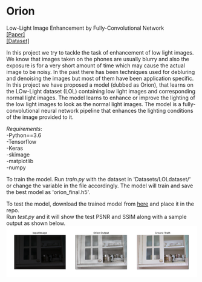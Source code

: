 # Orion
Low-Light Image Enhancement by Fully-Convolutional Network <br>
[[Paper]](https://drive.google.com/open?id=18MJJTRw5DxxidpWpseMDuY3jvHc4lnKK)<br>
[[Dataset]](https://drive.google.com/file/d/157bjO1_cFuSd0HWDUuAmcHRJDVyWpOxB/view)<br>

In this project we try to tackle the task of enhancement of low light images. We know that images taken on the phones are usually blurry and also the exposure is for a very short amount of time which may cause the actual image to be noisy. In the past there has been techniques used for debluring and denoising the images but most of them have been application specific. In this project we have proposed a model (dubbed as Orion), that learns on the LOw-Light dataset (LOL) containing low light images and corresponding normal light images. The model learns to enhance or improve the lighting of the low light images to look as the normal light images. The model is a fully-convolutional neural network pipeline that enhances the lighting conditions of the image provided to it.

*Requirements*:<br>
-Python==3.6<br>
-Tensorflow<br>
-Keras<br>
-skimage<br>
-matplotlib<br>
-numpy<br>

To train the model. Run *train.py* with the dataset in 'Datasets/LOLdataset/' or change the variable in the file accordingly. The model will train and save the best model as 'orion_final.h5'.
<br>

To test the model, download the trained model from [here]( https://drive.google.com/file/d/1Qk7R7IJQahPMgzW02fRPd9ujaNc5TlFr/view?usp=sharing) and place it in the repo. <br>Run *test.py* and it will show the test PSNR and SSIM along with a sample output as shown below.
![Results](OUTPUT.png "Results")

